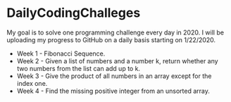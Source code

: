 # DailyCodingChalleges
My goal is to solve one programming challenge every day in 2020. I will be uploading my progress to GitHub on a daily basis starting on 1/22/2020.

* Week 1 - Fibonacci Sequence.
* Week 2 - Given a list of numbers and a number k, return whether any two numbers from the list can add up to k.
* Week 3 - Give the product of all numbers in an array except for the index one.
* Week 4 - Find the missing positive integer from an unsorted array.
